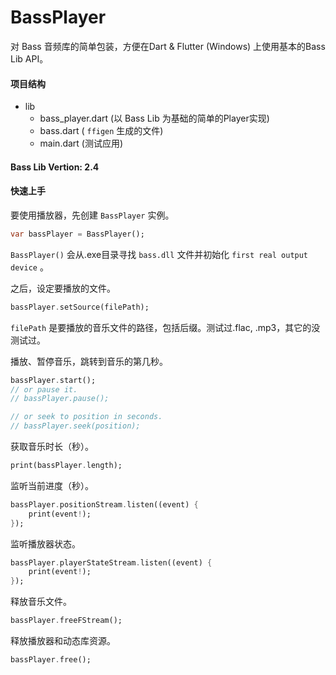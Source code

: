 # BassPlayer
对 Bass 音频库的简单包装，方便在Dart & Flutter (Windows) 上使用基本的Bass Lib API。

#### 项目结构
- lib
  - bass_player.dart (以 Bass Lib 为基础的简单的Player实现)
  - bass.dart ( `ffigen` 生成的文件)
  - main.dart (测试应用)

#### Bass Lib Vertion: 2.4

#### 快速上手

要使用播放器，先创建 `BassPlayer` 实例。
``` Dart
var bassPlayer = BassPlayer();
```
`BassPlayer()` 会从.exe目录寻找 `bass.dll` 文件并初始化 `first real output device` 。

之后，设定要播放的文件。
``` Dart
bassPlayer.setSource(filePath);
```
`filePath` 是要播放的音乐文件的路径，包括后缀。测试过.flac, .mp3，其它的没测试过。

播放、暂停音乐，跳转到音乐的第几秒。
``` Dart
bassPlayer.start();
// or pause it.
// bassPlayer.pause();

// or seek to position in seconds.
// bassPlayer.seek(position);
```

获取音乐时长（秒）。
``` Dart
print(bassPlayer.length);
```

监听当前进度（秒）。
``` Dart
bassPlayer.positionStream.listen((event) {
    print(event!);
});
```

监听播放器状态。
``` Dart
bassPlayer.playerStateStream.listen((event) {
    print(event!);
});
```

释放音乐文件。
``` Dart
bassPlayer.freeFStream();
```

释放播放器和动态库资源。
``` Dart
bassPlayer.free();
```